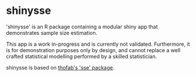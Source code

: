 # shinysse
'shinysse' is an R package containing a modular shiny app that demonstrates sample size estimation.

This app is a work in-progress and is currently not validated. Furthermore, it is for demonstration purposes only by design, and cannot replace a well crafted statistical modelling performed by a skilled statistician.

shinysse is based on [thofab's 'sse' package](https://github.com/thofab/sse).
